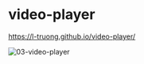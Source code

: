 # video-player
https://l-truong.github.io/video-player/

![03-video-player](https://user-images.githubusercontent.com/11521905/235499254-3a6d8678-ecbf-4f62-b5ce-3e737d46f170.png)
